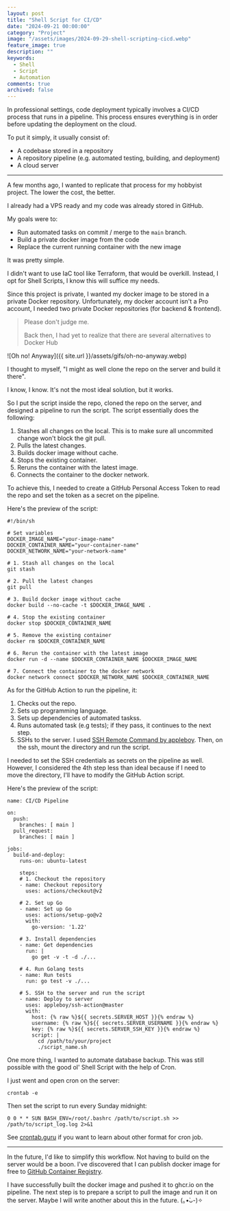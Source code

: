 ```yaml
---
layout: post
title: "Shell Script for CI/CD"
date: "2024-09-21 00:00:00"
category: "Project"
image: "/assets/images/2024-09-29-shell-scripting-cicd.webp"
feature_image: true
description: ""
keywords:
  - Shell
  - Script
  - Automation
comments: true
archived: false
---
```


In professional settings, code deployment typically involves a CI/CD process that runs in a pipeline. This process ensures everything is in order before updating the deployment on the cloud.

To put it simply, it usually consist of:
- A codebase stored in a repository
- A repository pipeline (e.g. automated testing, building, and deployment)
- A cloud server

---

A few months ago, I wanted to replicate that process for my hobbyist project. The lower the cost, the better.

I already had a VPS ready and my code was already stored in GitHub. 

My goals were to:
- Run automated tasks on commit / merge to the `main` branch.
- Build a private docker image from the code
- Replace the current running container with the new image

It was pretty simple.

I didn't want to use IaC tool like Terraform, that would be overkill. Instead, I opt for Shell Scripts, I know this will suffice my needs.

Since this project is private, I wanted my docker image to be stored in a private Docker repository. Unfortunately, my docker account isn't a Pro account, I needed two private Docker repositories (for backend & frontend).

> Please don't judge me.
> 
> Back then, I had yet to realize that there are several alternatives to Docker Hub

![Oh no! Anyway]({{ site.url }}/assets/gifs/oh-no-anyway.webp)

I thought to myself, "I might as well clone the repo on the server and build it there".

I know, I know. It's not the most ideal solution, but it works.

So I put the script inside the repo, cloned the repo on the server, and designed a pipeline to run the script. The script essentially does the following:
1. Stashes all changes on the local. This is to make sure all uncommited change won't block the git pull.
2. Pulls the latest changes.
3. Builds docker image without cache.
4. Stops the existing container.
5. Reruns the container with the latest image.
6. Connects the container to the docker network.

To achieve this, I needed to create a GitHub Personal Access Token to read the repo and set the token as a secret on the pipeline.

Here's the preview of the script:

```
#!/bin/sh

# Set variables
DOCKER_IMAGE_NAME="your-image-name"
DOCKER_CONTAINER_NAME="your-container-name"
DOCKER_NETWORK_NAME="your-network-name"

# 1. Stash all changes on the local
git stash

# 2. Pull the latest changes
git pull

# 3. Build docker image without cache
docker build --no-cache -t $DOCKER_IMAGE_NAME .

# 4. Stop the existing container
docker stop $DOCKER_CONTAINER_NAME

# 5. Remove the existing container
docker rm $DOCKER_CONTAINER_NAME

# 6. Rerun the container with the latest image
docker run -d --name $DOCKER_CONTAINER_NAME $DOCKER_IMAGE_NAME

# 7. Connect the container to the docker network
docker network connect $DOCKER_NETWORK_NAME $DOCKER_CONTAINER_NAME
```

As for the GitHub Action to run the pipeline, it:
1. Checks out the repo.
2. Sets up programming language.
3. Sets up dependencies of automated taskss.
4. Runs automated task (e.g tests); if they pass, it continues to the next step.
5. SSHs to the server. I used [SSH Remote Command by appleboy](https://github.com/marketplace/actions/ssh-remote-commands). Then, on the ssh, mount the directory and run the script.

I needed to set the SSH credentials as secrets on the pipeline as well. However, I considered the 4th step less than ideal because if I need to move the directory, I'll have to modify the GitHub Action script.

Here's the preview of the script:
```
name: CI/CD Pipeline

on:
  push:
    branches: [ main ]
  pull_request:
    branches: [ main ]

jobs:
  build-and-deploy:
    runs-on: ubuntu-latest

    steps:
    # 1. Checkout the repository
    - name: Checkout repository
      uses: actions/checkout@v2

    # 2. Set up Go
    - name: Set up Go
      uses: actions/setup-go@v2
      with:
        go-version: '1.22'

    # 3. Install dependencies
    - name: Get dependencies
      run: |
        go get -v -t -d ./...

    # 4. Run Golang tests
    - name: Run tests
      run: go test -v ./...
      
    # 5. SSH to the server and run the script
    - name: Deploy to server
      uses: appleboy/ssh-action@master
      with:
        host: {% raw %}${{ secrets.SERVER_HOST }}{% endraw %}
        username: {% raw %}${{ secrets.SERVER_USERNAME }}{% endraw %}
        key: {% raw %}${{ secrets.SERVER_SSH_KEY }}{% endraw %}
        script: |
          cd /path/to/your/project
          ./script_name.sh
```

One more thing, I wanted to automate database backup. This was still possible with the good ol' Shell Script with the help of Cron.

I just went and open cron on the server:

```
crontab -e
```

Then set the script to run every Sunday midnight:
```
0 0 * * SUN BASH_ENV=/root/.bashrc /path/to/script.sh >> /path/to/script_log.log 2>&1
```

See [crontab.guru](https://crontab.guru/) if you want to learn about other format for cron job.

---

In the future, I'd like to simplify this workflow. Not having to build on the server would be a boon. I've discovered that I can publish docker image for free to [GitHub Container Registry](https://docs.github.com/en/packages/working-with-a-github-packages-registry/working-with-the-container-registry).

I have successfully built the docker image and pushed it to ghcr.io on the pipeline. The next step is to prepare a script to pull the image and run it on the server. Maybe I will write another about this in the future. (｡•̀ᴗ-)✧